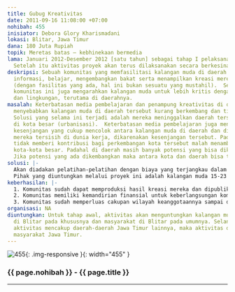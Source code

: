 ```yaml
---
title: Gubug Kreativitas
date: 2011-09-16 11:08:00 +07:00
nohibah: 455
inisiator: Debora Glory Kharismadani
lokasi: Blitar, Jawa Timur
dana: 180 Juta Rupiah
topik: Meretas batas – kebhinekaan bermedia
lama: Januari 2012-Desember 2012 [satu tahun] sebagai tahap I pelaksanaan proyek.
  Setelah itu aktivitas proyek akan terus dilaksanakan secara berkesinambungan.
deskripsi: Sebuah komunitas yang memfasilitasi kalangan muda di daerah untuk bertukar
  informasi, belajar, mengembangkan bakat serta menampilkan kreasi mereka secara luas
  (dengan fasilitas yang ada, hal ini bukan sesuatu yang mustahil).  Selain memfasilitasi,
  komunitas ini juga mengarahkan kalangan muda untuk lebih kritis dengan kondisi sosial
  dan lingkungan, terutama di daerahnya.
masalah: Keterbatasan media pembelajaran dan penampung kreativitas di daerah kecil
  menyebabkan kalangan muda di daerah tersebut kurang berkembang dan tidak produktif.
  Solusi yang selama ini terjadi adalah mereka meninggalkan daerah tersebut dan menetap
  di kota besar (urbanisasi).  Keterbatasan media pembelajaran juga mengakibatkan
  kesenjangan yang cukup mencolok antara kalangan muda di daerah dan di kota dan seringkali
  mereka tersisih di dunia kerja, dikarenakan kesenjangan tersebut. Pada akhirnya
  tidak memberi kontribusi bagi perkembangan kota tersebut malah menambah beban bagi
  kota-kota besar. Padahal di daerah masih banyak potensi yang bisa dikembangkan.
  Jika potensi yang ada dikembangkan maka antara kota dan daerah bisa tumbuh bersama.
solusi: |-
  Akan diadakan pelatihan-pelatihan dengan biaya yang terjangkau dalam berbagai bidang yang saling berhubungan serta aksi-aksi sosial. Setiap periode pelatihan selesai, akan dibuat proyek produksi yang merepresentasikan semua hasil pelatihan dan dipublikasikan secara langsung maupun melalui media cetak dan elektronik. Dengan demikian komunitas dapat berkembang secara mandiri dalam finansial melalui dana yang didapat dari hasil produksi.
  Pihak yang diuntungkan melalui proyek ini adalah kalangan muda 15-23 tahun di Blitar pada khususnya dan masyarakat di Blitar pada umumnya dan  selanjutnya setelah aktivitas mencakup daerah-daerah Jawa Timur lainnya, aktivitas dapat menguntungkan masyarakat Jawa Timur.
keberhasilan: |-
  1. Komunitas sudah dapat memproduksi hasil kreasi mereka dan dipublikasikan dalam berbagai macam bentuk media (langsung, cetak dan elektronik).
  2. Komunitas memiliki kemandirian finansial untuk keberlangsungan komunitas.
  3. Komunitas sudah memperluas cakupan wilayah keanggotaannya sampai daerah-daerah Jawa Timur selain Blitar
organisasi: NA
diuntungkan: Untuk tahap awal, aktivitas akan menguntungkan kalangan muda 15-23 tahun
  di Blitar pada khususnya dan masyarakat di Blitar pada umumnya. Selanjutnya setelah
  aktivitas mencakup daerah-daerah Jawa Timur lainnya, maka aktivitas dapat menguntungkan
  masyarakat Jawa Timur.
---
```


![455](/static/img/hibahcmb/455.png){: .img-responsive }{: width="455" }

### {{ page.nohibah }} - {{ page.title }}

---
